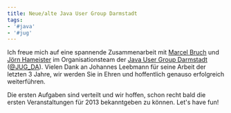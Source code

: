 ```yaml
---
title: Neue/alte Java User Group Darmstadt
tags:
- '#java'
- '#jug'
---
```


Ich freue mich auf eine spannende Zusammenarbeit mit [Marcel Bruch](https://twitter.com/MarcelBruch) und [Jörn Hameister](https://twitter.com/Hameiste) im Organisationsteam der [Java User Group Darmstadt](http://jug-da.de) ([@JUG_DA](https://twitter.com/JUG_DA)). Vielen Dank an Johannes Leebmann für seine Arbeit der letzten 3 Jahre, wir werden Sie in Ehren und hoffentlich genauso erfolgreich weiterführen.

Die ersten Aufgaben sind verteilt und wir hoffen, schon recht bald die ersten Veranstaltungen für 2013 bekanntgeben zu können. Let's have fun!
